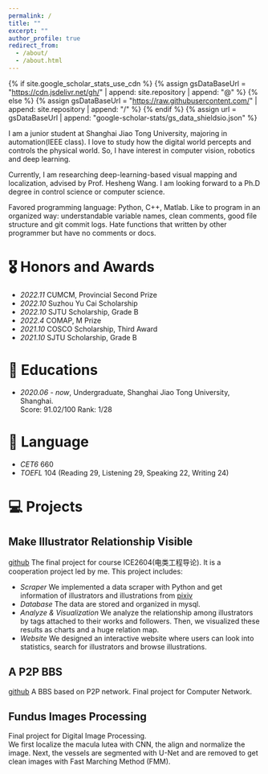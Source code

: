 ```yaml
---
permalink: /
title: ""
excerpt: ""
author_profile: true
redirect_from: 
  - /about/
  - /about.html
---
```


{% if site.google_scholar_stats_use_cdn %}
{% assign gsDataBaseUrl = "https://cdn.jsdelivr.net/gh/" | append: site.repository | append: "@" %}
{% else %}
{% assign gsDataBaseUrl = "https://raw.githubusercontent.com/" | append: site.repository | append: "/" %}
{% endif %}
{% assign url = gsDataBaseUrl | append: "google-scholar-stats/gs_data_shieldsio.json" %}

<span class='anchor' id='about-me'></span>

I am a junior student at Shanghai Jiao Tong University, majoring in automation(IEEE class). I love to study how the digital world percepts and controls the physical world. So, I have interest in computer vision, robotics and deep learning.  

Currently, I am researching deep-learning-based visual mapping and localization, advised by Prof. Hesheng Wang. I am looking forward to a Ph.D degree in control science or computer science.

Favored programming language: Python, C++, Matlab. Like to program in an organized way: understandable variable names, clean comments, good file structure and git commit logs. Hate functions that written by other programmer but have no comments or docs.

# 🎖 Honors and Awards
- *2022.11* CUMCM, Provincial Second Prize
- *2022.10* Suzhou Yu Cai Scholarship
- *2022.10* SJTU Scholarship, Grade B
- *2022.4* COMAP, M Prize
- *2021.10* COSCO Scholarship, Third Award
- *2021.10* SJTU Scholarship, Grade B

# 📖 Educations
- *2020.06 - now*, Undergraduate, Shanghai Jiao Tong University, Shanghai.  
  Score: 91.02/100 Rank: 1/28

# 💬 Language
- *CET6* 660
- *TOEFL* 104 (Reading 29, Listening 29, Speaking 22, Writing 24)
# 💻 Projects
## Make Illustrator Relationship Visible
[github](https://github.com/BPsoda/ICE2604-illustrator-knowledge-grapgh)
The final project for course ICE2604(电类工程导论). It is a cooperation project led by me. This project includes:  
- *Scraper* We implemented a data scraper with Python and get information of illustrators and illustrations from [pixiv](https://www.pixiv.net)
- *Database* The data are stored and organized in mysql.
- *Analyze & Visualization* We analyze the relationship among illustrators by tags attached to their works and followers. Then, we visualized these results as charts and a huge relation map.
- *Website* We designed an interactive website where users can look into statistics, search for illustrators and browse illustrations.

## A P2P BBS
[github](https://github.com/BPsoda/ComputerNetHomework)
A BBS based on P2P network. Final project for Computer Network.

## Fundus Images Processing
Final project for Digital Image Processing.   
We first localize the macula lutea with CNN, the align and normalize the image. Next, the vessels are segmented with U-Net and are removed to get clean images with Fast Marching Method (FMM).